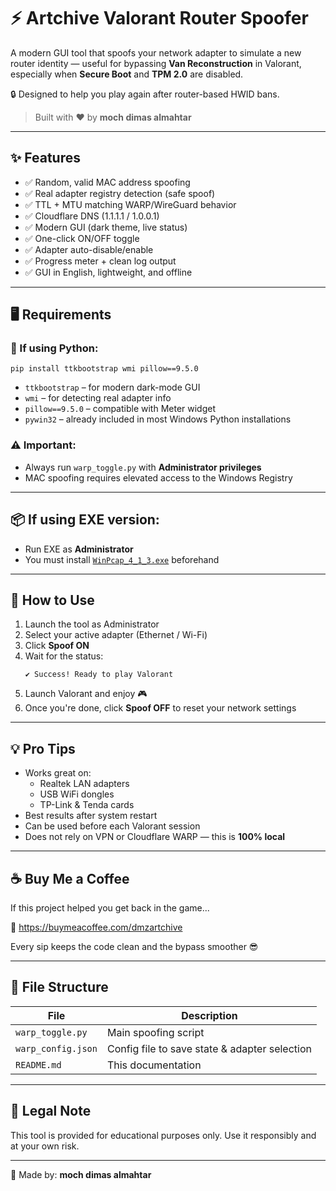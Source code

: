# ⚡ Artchive Valorant Router Spoofer

A modern GUI tool that spoofs your network adapter to simulate a new router identity — useful for bypassing **Van Reconstruction** in Valorant, especially when **Secure Boot** and **TPM 2.0** are disabled.

🔒 Designed to help you play again after router-based HWID bans.

> Built with ❤️ by **moch dimas almahtar**

---

## ✨ Features

- ✅ Random, valid MAC address spoofing
- ✅ Real adapter registry detection (safe spoof)
- ✅ TTL + MTU matching WARP/WireGuard behavior
- ✅ Cloudflare DNS (1.1.1.1 / 1.0.0.1)
- ✅ Modern GUI (dark theme, live status)
- ✅ One-click ON/OFF toggle
- ✅ Adapter auto-disable/enable
- ✅ Progress meter + clean log output
- ✅ GUI in English, lightweight, and offline

---

## 🖥 Requirements

### 🐍 If using Python:
```
pip install ttkbootstrap wmi pillow==9.5.0
```

- `ttkbootstrap` – for modern dark-mode GUI  
- `wmi` – for detecting real adapter info  
- `pillow==9.5.0` – compatible with Meter widget  
- `pywin32` – already included in most Windows Python installations

### ⚠ Important:
- Always run `warp_toggle.py` with **Administrator privileges**
- MAC spoofing requires elevated access to the Windows Registry

---

## 📦 If using EXE version:
- Run EXE as **Administrator**
- You must install [`WinPcap_4_1_3.exe`](https://github.com/ArtChivegroup/Artchive-Valorant-Router-Spoofer/raw/refs/heads/main/WinPcap_4_1_3.exe) beforehand

---

## 🚀 How to Use

1. Launch the tool as Administrator
2. Select your active adapter (Ethernet / Wi-Fi)
3. Click **Spoof ON**
4. Wait for the status:  
   ```
   ✔ Success! Ready to play Valorant
   ```
5. Launch Valorant and enjoy 🎮
6. Once you're done, click **Spoof OFF** to reset your network settings

---

## 💡 Pro Tips

- Works great on:
  - Realtek LAN adapters
  - USB WiFi dongles
  - TP-Link & Tenda cards
- Best results after system restart
- Can be used before each Valorant session
- Does not rely on VPN or Cloudflare WARP — this is **100% local**

---

## ☕ Buy Me a Coffee

If this project helped you get back in the game...

💛 https://buymeacoffee.com/dmzartchive

Every sip keeps the code clean and the bypass smoother 😎

---

## 📁 File Structure

| File | Description |
|------|-------------|
| `warp_toggle.py` | Main spoofing script |
| `warp_config.json` | Config file to save state & adapter selection |
| `README.md` | This documentation |

---

## 🧠 Legal Note

This tool is provided for educational purposes only. Use it responsibly and at your own risk.

---

💼 Made by: **moch dimas almahtar**  
